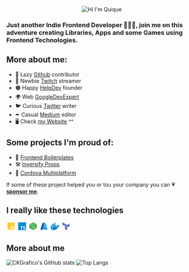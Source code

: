 <p align="center">
  <img src="https://i.imgur.com/JHN0m9r.png" width="1280" title="Hi I'm Quique">
</p>

### Just another Indie Frontend Developer 🤹🏻‍♂️, join me on this adventure creating Libraries, Apps and some Games using Frontend Technologies.

## More about me:

- 🧭 Lazy [Github](https://github.com/CKGrafico) contributor
- 🔮 Newbie [Twitch](https://www.twitch.tv/ckgrafico) streamer
- 🟠 Happy [HelpDev](https://Helpdev.org) founder 
- 🌍 Web [GoogleDevExpert](https://developers.google.com/community/experts)
- 🐦 Curious [Twitter](https://developers.google.com/community/experts) writer
- ✒ Casual [Medium](https://ckgrafico.medium.com) editor
- 🖥 Check [my Website](https://ckgrafico.com) ^^


## Some projects I'm proud of:

- 🍱 [Frontend Boilerplates](https://github.com/CKGrafico/Frontend-Boilerplates)
- 🛠 [Inversify Props](https://github.com/CKGrafico/inversify-props)
- 🧩 [Cordova Multiplatform](https://github.com/CKGrafico/Cordova-Multiplatform-Template)

If some of these project helped you or tou your company you can 💗 **[sponsor me](https://github.com/sponsors/CKGrafico)**.

## I really like these technologies

<p align="left">
<img src="https://github.com/PKief/vscode-material-icon-theme/blob/master/icons/javascript.svg" alt="JavaScript" width="25" height="25" />
<img src="https://github.com/PKief/vscode-material-icon-theme/blob/master/icons/typescript.svg" alt="TypeScript" width="25" height="25" />
<img src="https://github.com/PKief/vscode-material-icon-theme/blob/master/icons/nodejs_alt.svg" alt="Nodejs" width="25" height="25" />
<img src="https://github.com/PKief/vscode-material-icon-theme/blob/master/icons/azure.svg" alt="Azure" width="25" height="25" />
<img src="https://github.com/PKief/vscode-material-icon-theme/blob/master/icons/docker.svg" alt="Docker" width="25" height="25" />
<img src="https://github.com/PKief/vscode-material-icon-theme/blob/master/icons/terraform.svg" alt="Terraform" width="25" height="25" />
</p>

## More about me

![CKGrafico's GitHub stats](https://github-readme-stats.vercel.app/api?username=ckgrafico&show_icons=true&theme=vue)
![Top Langs](https://github-readme-stats.vercel.app/api/top-langs/?username=ckgrafico&layout=compact)
